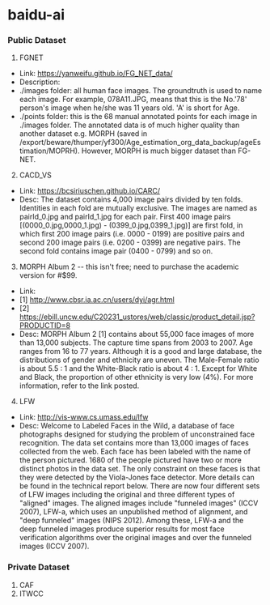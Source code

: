 # baidu-ai
### Public Dataset
1. FGNET
 - Link: https://yanweifu.github.io/FG_NET_data/
 - Description: 
 - ./images folder: all human face images. The groundtruth is used to name each image. For example, 078A11.JPG, means that this is the No.'78' person's image when he/she was 11 years old. 'A' is short for Age.
 - ./points folder: this is the 68 manual annotated points for each image in ./images folder.
The annotated data is of much higher quality than another dataset e.g. MORPH (saved in /export/beware/thumper/yf300/Age_estimation_org_data_backup/ageEstimation/MOPRH). However, MORPH is much bigger dataset than FG-NET.
 
2. CACD_VS
 - Link: https://bcsiriuschen.github.io/CARC/
 - Desc: The dataset contains 4,000 image pairs divided by ten folds. Identities in each fold are mutually exclusive. The images are named as pairId_0.jpg and pairId_1.jpg for each pair. First 400 image pairs [(0000_0.jpg,0000_1.jpg) - (0399_0.jpg,0399_1.jpg)] are first fold, in which first 200 image pairs (i.e. 0000 - 0199) are positive pairs and second 200 image pairs (i.e. 0200 - 0399) are negative pairs. The second fold contains image pair (0400 - 0799) and so on.

 3. MORPH Album 2 -- this isn't free; need to purchase the academic version for #$99.
 -  Link: 
  -  [1] http://www.cbsr.ia.ac.cn/users/dyi/agr.html
  -  [2] https://ebill.uncw.edu/C20231_ustores/web/classic/product_detail.jsp?PRODUCTID=8
 -  Desc: MORPH Album 2 [1] contains about 55,000 face images of more than 13,000 subjects. The capture time spans from 2003 to 2007. Age ranges from 16 to 77 years. Although it is a good and large database, the distributions of gender and ethnicity are uneven. The Male-Female ratio is about 5.5 : 1 and the White-Black ratio is about 4 : 1. Except for White and Black, the proportion of other ethnicity is very low (4%). For more information, refer to the link posted.

4. LFW
 - Link: http://vis-www.cs.umass.edu/lfw
 - Desc: Welcome to Labeled Faces in the Wild, a database of face photographs designed for studying the problem of unconstrained face recognition. The data set contains more than 13,000 images of faces collected from the web. Each face has been labeled with the name of the person pictured. 1680 of the people pictured have two or more distinct photos in the data set. The only constraint on these faces is that they were detected by the Viola-Jones face detector. More details can be found in the technical report below. There are now four different sets of LFW images including the original and three different types of "aligned" images. The aligned images include "funneled images" (ICCV 2007), LFW-a, which uses an unpublished method of alignment, and "deep funneled" images (NIPS 2012). Among these, LFW-a and the deep funneled images produce superior results for most face verification algorithms over the original images and over the funneled images (ICCV 2007).

### Private Dataset
1. CAF
2. ITWCC
